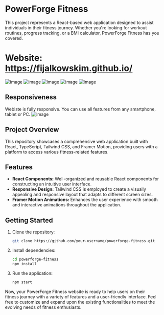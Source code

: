 # PowerForge Fitness
This project represents a React-based web application designed to assist individuals in their fitness journey. Whether you're looking for workout routines, progress tracking, or a BMI calculator, PowerForge Fitness has you covered.

# Website: https://fijalkowskim.github.io/

![image](https://github.com/Fijalkowskim/Powerforge-Fitness/assets/91847461/8f568b16-81c2-4baa-885c-fa9c3befd98a)
![image](https://github.com/Fijalkowskim/Powerforge-Fitness/assets/91847461/d800dcb1-39e9-44ef-94d9-ca83a03a4185)
![image](https://github.com/Fijalkowskim/Powerforge-Fitness/assets/91847461/855f3f67-38c9-42e2-bd93-d0bf0166fe34)
![image](https://github.com/Fijalkowskim/Powerforge-Fitness/assets/91847461/d18ce93f-4617-43ef-b7de-d0ad2dcb50d5)
![image](https://github.com/Fijalkowskim/Powerforge-Fitness/assets/91847461/b505b2bd-e6ba-499c-a424-185c7ba2407b)


## Responsiveness
Webiste is fully responsive. You can use all features from any smartphone, tablet or PC.
![image](https://github.com/Fijalkowskim/Powerforge-Fitness/assets/91847461/e65d12f4-6976-4d1e-91d0-2dfcf4259eb5)


## Project Overview

This repository showcases a comprehensive web application built with React, TypeScript, Tailwind CSS, and Framer Motion, providing users with a platform to access various fitness-related features.

## Features

- **React Components:** Well-organized and reusable React components for constructing an intuitive user interface.
- **Responsive Design:** Tailwind CSS is employed to create a visually appealing and responsive layout that adapts to different screen sizes.
- **Framer Motion Animations:** Enhances the user experience with smooth and interactive animations throughout the application.

## Getting Started

1. Clone the repository:

   ```bash
   git clone https://github.com/your-username/powerforge-fitness.git
   ```

2. Install dependencies:

   ```bash
   cd powerforge-fitness
   npm install
   ```

3. Run the application:

   ```bash
   npm start
   ```

Now, your PowerForge Fitness website is ready to help users on their fitness journey with a variety of features and a user-friendly interface. Feel free to customize and expand upon the existing functionalities to meet the evolving needs of fitness enthusiasts.
